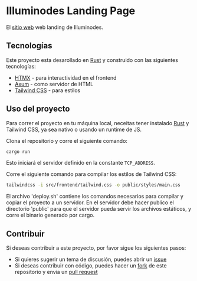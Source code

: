 # Illuminodes Landing Page

El [sitio web](https://www.illuminodes.com/) web landing de Illuminodes.

## Tecnologías

Este proyecto esta desarollado en [Rust]() y construido con las siguientes tecnologías:

- [HTMX](https://htmx.org/docs/) - para interactividad en el frontend
- [Axum](https://github.com/tokio-rs/axum) - como servidor de HTML
- [Tailwind CSS](https://tailwindcss.com/) - para estilos

## Uso del proyecto

Para correr el proyecto en tu máquina local, neceitas tener instalado [Rust](https://www.rust-lang.org/tools/install) 
y Tailwind CSS, ya sea nativo o usando un runtime de JS.

Clona el repositorio y corre el siguiente comando:

```bash
cargo run
```

Esto iniciará el servidor definido en la constante `TCP_ADDRESS`.

Corre el siguiente comando para compilar los estilos de Tailwind CSS:

```bash
tailwindcss -i src/frontend/tailwind.css -o public/styles/main.css 
```

El archivo 'deploy.sh' contiene los comandos necesarios para compilar y copiar el proyecto a un servidor.
En el servidor debe hacer publico el directorio 'public' para que el servidor pueda servir 
los archivos estáticos, y corre el binario generado por cargo.

## Contribuir

Si deseas contribuir a este proyecto, por favor sigue los siguientes pasos:

- Si quieres sugerir un tema de discusión, puedes abrir un [issue](https://github.com/illuminodes/nostr-devs/issues/new)
- Si deseas contribuir con código, puedes hacer un [fork](https://github.com/illuminodes/nostr-devs/fork) de este repositorio y envia un [pull request](https://github.com/illuminodes/nostr-devs/pulls)
